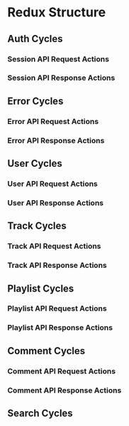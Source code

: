 # Redux Structure

## Auth Cycles
### Session API Request Actions

### Session API Response Actions


## Error Cycles
### Error API Request Actions

### Error API Response Actions


## User Cycles
### User API Request Actions

### User API Response Actions


## Track Cycles
### Track API Request Actions

### Track API Response Actions


## Playlist Cycles
### Playlist API Request Actions

### Playlist API Response Actions


## Comment Cycles
### Comment API Request Actions

### Comment API Response Actions


## Search Cycles
